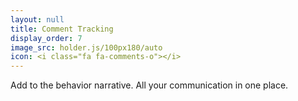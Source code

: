 ```yaml
---
layout: null
title: Comment Tracking
display_order: 7
image_src: holder.js/100px180/auto
icon: <i class="fa fa-comments-o"></i>
---
```


Add to the behavior narrative. All your communication in one place. 

